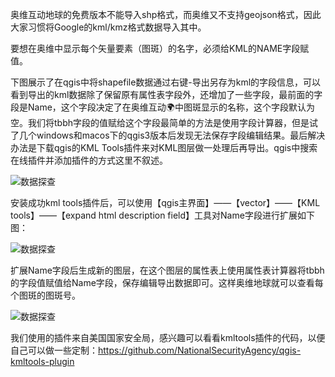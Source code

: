 
奥维互动地球的免费版本不能导入shp格式，而奥维又不支持geojson格式，因此大家习惯将Google的kml/kmz格式数据导入其中。  

要想在奥维中显示每个矢量要素（图斑）的名字，必须给KML的NAME字段赋值。  

下图展示了在qgis中将shapefile数据通过右键-导出另存为kml的字段信息，可以看到导出的kml数据除了保留原有属性表字段外，还增加了一些字段，最前面的字段是Name，这个字段决定了在奥维互动🌍中图斑显示的名称，这个字段默认为空。我们将tbbh字段的值赋给这个字段最简单的方法是使用字段计算器，但是试了几个windows和macos下的qgis3版本后发现无法保存字段编辑结果。最后解决办法是下载qgis的KML Tools插件来对KML图层做一处理后再导出。qgis中搜索在线插件并添加插件的方式这里不叙述。  

![数据探查](https://gist.github.com/dorbodwolf/b129f17ea518ccf480a54035156632dd/raw/aa42a368f30ea5f90cb404ac741df79991e9561f/WechatIMG14.png)

安装成功kml tools插件后，可以使用【qgis主界面】——【vector】——【KML tools】——【expand html description field】工具对Name字段进行扩展如下图：  

![数据探查](https://gist.github.com/dorbodwolf/b129f17ea518ccf480a54035156632dd/raw/aa42a368f30ea5f90cb404ac741df79991e9561f/1586415781428.jpg)

扩展Name字段后生成新的图层，在这个图层的属性表上使用属性表计算器将tbbh的字段值赋值给Name字段，保存编辑导出数据即可。这样奥维地球就可以查看每个图斑的图斑号。  

![数据探查](https://gist.github.com/dorbodwolf/b129f17ea518ccf480a54035156632dd/raw/aa42a368f30ea5f90cb404ac741df79991e9561f/1586416001590.jpg)

我们使用的插件来自美国国家安全局，感兴趣可以看看kmltools插件的代码，以便自己可以做一些定制：https://github.com/NationalSecurityAgency/qgis-kmltools-plugin  
